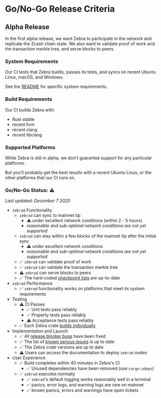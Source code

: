 # Go/No-Go Release Criteria

## Alpha Release

In the first alpha release, we want Zebra to participate in the network and replicate the Zcash chain state.
We also want to validate proof of work and the transaction merkle tree, and serve blocks to peers.

### System Requirements

Our CI tests that Zebra builds, passes its tests, and syncs on recent Ubuntu Linux, macOS, and Windows.

See the [README](https://github.com/ZcashFoundation/zebra/blob/main/README.md#system-requirements)
for specific system requirements.

### Build Requirements

Our CI builds Zebra with:
* Rust stable
* recent llvm
* recent clang
* recent libclang

### Supported Platforms

While Zebra is still in alpha, we don't guarantee support for any particular platforms.

But you'll probably get the best results with a recent Ubuntu Linux, or the other platforms that our CI runs on.

### Go/No-Go Status: ⚠️

_Last updated: December 7 2020_

- `zebrad` Functionality
    - `zebrad` can sync to mainnet tip
        - ⚠️ under excellent network conditions (within 2 - 5 hours)
        - _reasonable and sub-optimal network conditions are not yet supported_
    - `zebrad` can stay within a few blocks of the mainnet tip after the initial sync
        - ⚠️ under excellent network conditions
        - _reasonable and sub-optimal network conditions are not yet supported_
    - ✅ `zebrad` can validate proof of work
    - ✅ `zebrad` can validate the transaction merkle tree
    - ⚠️ `zebrad` can serve blocks to peers
    - ✅ The hard-coded [checkpoint lists](https://github.com/ZcashFoundation/zebra/tree/main/zebra-consensus/src/checkpoint) are up-to-date
- `zebrad` Performance
    - ✅ `zebrad` functionality works on platforms that meet its system requirements
- Testing
    - ⚠️ CI Passes
        - ✅  Unit tests pass reliably
        - ✅  Property tests pass reliably
        - ⚠️ Acceptance tests pass reliably
    - ✅ Each Zebra crate [builds individually](https://github.com/ZcashFoundation/zebra/issues/1364)
- Implementation and Launch
    - ✅ All [release blocker bugs](https://github.com/ZcashFoundation/zebra/issues?q=is%3Aopen+is%3Aissue+milestone%3A%22First+Alpha+Release%22+label%3AC-bug) have been fixed
    - ✅ The list of [known serious issues](https://github.com/ZcashFoundation/zebra#known-issues) is up to date
    - ✅ The Zebra crate versions are up to date
    - ⚠️ Users can access the documentation to deploy `zebrad` nodes
- User Experience
    - ✅ Build completes within 40 minutes in Zebra's CI
        - ✅ Unused dependencies have been removed (use `cargo-udeps`)
    - ✅ `zebrad` executes normally
        - ✅ `zebrad`'s default logging works reasonably well in a terminal
        - ✅ panics, error logs, and warning logs are rare on mainnet
        - ✅ known panics, errors and warnings have open tickets
